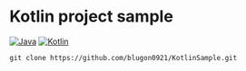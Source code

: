 # Kotlin project sample
[![Java](https://img.shields.io/badge/Java-21-FF7700.svg?logo=java)]()
[![Kotlin](https://img.shields.io/badge/Kotlin-1.9.21-186FCC.svg?logo=kotlin)]()
```
git clone https://github.com/blugon0921/KotlinSample.git
```